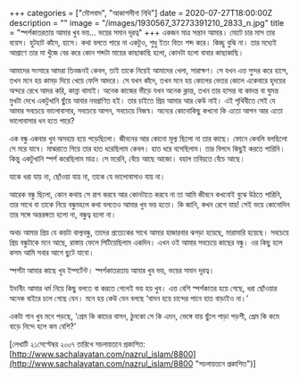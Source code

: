 +++
categories = ["মৌলবাদ", "আকাশলীনা নিধি"]
date = 2020-07-27T18:00:00Z
description = ""
image = "/images/1930567_37273391210_2833_n.jpg"
title = "স্পর্শকাতরতায় আমার খুব ভয়... ভয়ের সমান দূরত্ব"
+++
একজন মাত্র সন্তান আমার। মোটে চার মাস তার বয়েস। হুটহাট কাঁদে, হাসে। কথা বলতে পারে না একটুও, শুধু ইতং বিতং শব্দ করে। কিচ্ছু বুঝি না। তার মধ্যেই আপ্রাণে তার মা খুঁজে বের করে কোন শব্দটা মায়ের কাছাকাছি হলো, কোনটা হলো বাবার কাছাকাছি।

আমাদের সংসারে আমরা তিনজনই কেবল, তাই তাকে নিয়েই আমাদের খেলা, সারাক্ষণ। সে যখন এত্ত সুন্দর করে হাসে, তখন মনে হয় কামড় দিয়ে খেয়ে ফেলি আদরে। সে যখন কাঁদে, তখন মনে হয় কোলের ভেতর কোলে একেবারে হৃদয়ের অন্দরে রেখে আদর করি, কান্না থামাই। অনেক কাজের ভীড়ে যখন অনেক ক্লান্ত, তখন তার হাসন্ত বা কাদন্ত বা ঘুমন্ত মুখটা দেখে একটুখানি ছুঁয়ে আবার নবপ্রাণিত হই। তার চাইতে প্রিয় আমার আর কেউ নাই। এই পৃথিবীতে সেই যে আমার সবচেয়ে ভালোবাসার, সবচেয়ে আপন, সবচেয়ে নিজস্ব। অন্যের কোনোকিছু কখনো কি এতো আপন আর এতো ভালোবাসার ধন হতে পারে?

এক বন্ধু একবার খুব অসহায় হয়ে পড়েছিলো। জীবনের আর কোনো মূল্য ছিলো না তার কাছে। ফোনে কেবলি বলছিলো সে মরে যাবে। মাঝরাতে গিয়ে তার হাত ধরেছিলাম কেবল। হাত ধরে বসেছিলাম। তার বিপদে কিছুই করতে পারিনি। কিন্তু একটুখানি স্পর্শ করেছিলাম মাত্র। সে মরেনি, বেঁচে আছে আজো। বহাল তবিয়তে বেঁচে আছে।

যাকে ধরা যায় না, ছোঁওয়া যায় না, তাকে যে ভালোবাসাও যায় না।

আরেক বন্ধু ছিলো, কোন কথায় সে রাগ করবে আর কোনটাতে করবে না তা আমি জীবনে কখনোই বুঝে উঠতে পারিনি, তার সাথে বা তাকে নিয়ে বন্ধুমহলে কথা বলতেও আমার খুব ভয় হতো। কি জানি, কখন রেগে যায়! সেই ভয়ে কোনোদিন তার সঙ্গে অন্তরঙ্গতা হলো না, বন্ধুত্ব হলো না।

অথচ আমার প্রিয় যে কয়টা বাল্যবন্ধু, তাদের প্রত্যেকের সাথে আমার হাজারবার ঝগড়া হয়েছে, মারামারি হয়েছে। সবচেয়ে প্রিয় বন্ধুটাকে মনে আছে, রাস্তায় ফেলে পিটিয়েছিলাম একদিন। এখন ওই আমার সবচেয়ে কাছের বন্ধু। ওর কিছু হলে কসম আমি সবার আগে ছুটে যাবো।

স্পর্শটা আমার কাছে খুব ইম্পর্টেন্ট। স্পর্শকাতরতায় আমার খুব ভয়, ভয়ের সমান দূরত্ব।

ইদানীং আমার ধর্ম নিয়ে কিছু বলতে বা করতে গেলেই ভয় হয় খুব। এত্ত বেশি স্পর্শকাতর হয়ে গেছে, ধরা ছোঁওয়ার অনেক বাইরে চলে গেছে যেন। মনে হয় কেউ যেন বলছে ‘বামন হয়ে চান্দের পানে হাত বাড়াইও না।’

একটা গান খুব মনে পড়ছে, ‘প্রেম কি কাচের বাসন, ঠুনকো সে কি এমন, ভেঙ্গে যায় ছুঁলে পাড়া পড়শী, প্রেম কি কমে বাড়ে নিন্দে হলে কম বেশি?’

\[লেখাটি ২১সেপ্টেম্বর ২০০৭ তারিখে সচলায়তনে প্রকাশিত: [http://www.sachalayatan.com/nazrul_islam/8800](http://www.sachalayatan.com/nazrul_islam/8800 "সচলায়তনে প্রকাশিত")\]